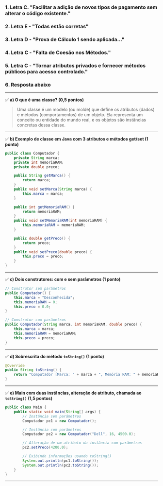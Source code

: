 ### 1. Letra C. **"Facilitar a adição de novos tipos de pagamento sem alterar o código existente."**

### 2. Letra E - **"Todas estão corretas"**

### 3. Letra D - **"Prova de Cálculo 1 sendo aplicada…"**

### 4. Letra C - **"Falta de Coesão nos Métodos."**

### 5. Letra C - **"Tornar atributos privados e fornecer métodos públicos para acesso controlado."**

### 6. Resposta abaixo

---

✅ **a) O que é uma classe? (0,5 pontos)**

> Uma classe é um modelo (ou molde) que define os atributos (dados) e métodos (comportamentos) de um objeto. Ela representa um conceito ou entidade do mundo real, e os objetos são instâncias concretas dessa classe.

---

✅ **b) Exemplo de classe em Java com 3 atributos e métodos get/set (1 ponto)**

```java
public class Computador {
    private String marca;
    private int memoriaRAM;
    private double preco;

    public String getMarca() {
        return marca;
    }
    public void setMarca(String marca) {
        this.marca = marca;
    }

    public int getMemoriaRAM() {
        return memoriaRAM;
    }
    public void setMemoriaRAM(int memoriaRAM) {
        this.memoriaRAM = memoriaRAM;
    }

    public double getPreco() {
        return preco;
    }
    public void setPreco(double preco) {
        this.preco = preco;
    }
}
```

---

✅ **c) Dois construtores: com e sem parâmetros (1 ponto)**

```java
// Construtor sem parâmetros
public Computador() {
    this.marca = "Desconhecida";
    this.memoriaRAM = 0;
    this.preco = 0.0;
}

// Construtor com parâmetros
public Computador(String marca, int memoriaRAM, double preco) {
    this.marca = marca;
    this.memoriaRAM = memoriaRAM;
    this.preco = preco;
}
```

---

✅ **d) Sobrescrita do método `toString()` (1 ponto)**

```java
@Override
public String toString() {
    return "Computador [Marca: " + marca + ", Memória RAM: " + memoriaRAM + "GB, Preço: R$" + preco + "]";
}
```

---

✅ **e) Main com duas instâncias, alteração de atributo, chamada ao `toString()` (1,5 pontos)**

```java
public class Main {
    public static void main(String[] args) {
        // Instância sem parâmetros
        Computador pc1 = new Computador();

        // Instância com parâmetros
        Computador pc2 = new Computador("Dell", 16, 4500.0);

        // Alteração de um atributo da instância com parâmetros
        pc2.setPreco(4200.0);

        // Exibindo informações usando toString()
        System.out.println(pc1.toString());
        System.out.println(pc2.toString());
    }
}
```

---